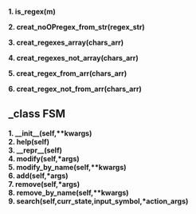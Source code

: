 

__1. is\_regex(m)__ <br>

__2. creat\_noOPregex\_from\_str(regex_str)__ <br>

__3. creat\_regexes\_array(chars_arr)__ <br>

__4. creat\_regexes\_not\_array(chars_arr)__ <br>

__5. creat\_regex\_from\_arr(chars_arr)__ <br>

__6. creat\_regex\_not\_from\_arr(chars_arr)__ <br>


_class FSM
-----------

__1. \_\_init\_\_(self,**kwargs)__ <br>
__2. help(self)__ <br>
__3. \_\_repr\_\_(self)__ <br>
__4. modify(self,*args)__  <br>
__5. modify_by_name(self,**kwargs)__ <br>
__6. add(self,*args)__ <br>
__7. remove(self,*args)__ <br>
__8. remove_by_name(self,**kwargs)__ <br>
__9. search(self,curr_state,input_symbol,*action_args)__ <br>

